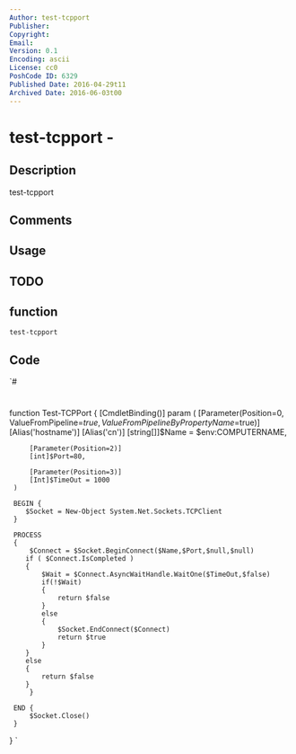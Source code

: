 ```yaml
---
Author: test-tcpport
Publisher: 
Copyright: 
Email: 
Version: 0.1
Encoding: ascii
License: cc0
PoshCode ID: 6329
Published Date: 2016-04-29t11
Archived Date: 2016-06-03t00
---
```


# test-tcpport - 

## Description

test-tcpport

## Comments



## Usage



## TODO



## function

`test-tcpport`

## Code

`#
 #
 function Test-TCPPort
 {
     [CmdletBinding()]
     param
     (
         [Parameter(Position=0,
                    ValueFromPipeline=$true,
                    ValueFromPipelineByPropertyName=$true)]
         [Alias('hostname')]
         [Alias('cn')]
         [string[]]$Name = $env:COMPUTERNAME,
 
         [Parameter(Position=2)]
         [int]$Port=80,
 
         [Parameter(Position=3)]
         [Int]$TimeOut = 1000
     )
 
     BEGIN { 
 	    $Socket = New-Object System.Net.Sockets.TCPClient
     }
 
     PROCESS
     {
         $Connect = $Socket.BeginConnect($Name,$Port,$null,$null)
 	    if ( $Connect.IsCompleted )
 	    {
 	    	$Wait = $Connect.AsyncWaitHandle.WaitOne($TimeOut,$false)
 	    	if(!$Wait) 
 	    	{
 	    		return $false 
 	    	} 
 	    	else
 	    	{
 	    		$Socket.EndConnect($Connect)
 	    		return $true
 	    	}
 	    }
 	    else
 	    {
 	    	return $false
 	    }
         }
 
     END { 
         $Socket.Close()
     }
 }
`

